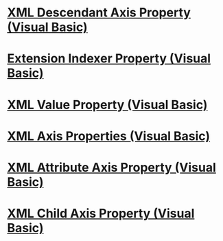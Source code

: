 # [XML Descendant Axis Property (Visual Basic)](xml-descendant-axis-property.md)
# [Extension Indexer Property (Visual Basic)](extension-indexer-property.md)
# [XML Value Property (Visual Basic)](xml-value-property.md)
# [XML Axis Properties (Visual Basic)](xml-axis-properties.md)
# [XML Attribute Axis Property (Visual Basic)](xml-attribute-axis-property.md)
# [XML Child Axis Property (Visual Basic)](xml-child-axis-property.md)
